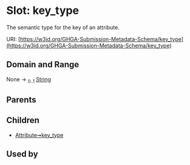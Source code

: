 
# Slot: key_type


The semantic type for the key of an attribute.

URI: [https://w3id.org/GHGA-Submission-Metadata-Schema/key_type](https://w3id.org/GHGA-Submission-Metadata-Schema/key_type)


## Domain and Range

None &#8594;  <sub>0..1</sub> [String](types/String.md)

## Parents


## Children

 *  [Attribute➞key_type](Attribute_key_type.md)

## Used by

